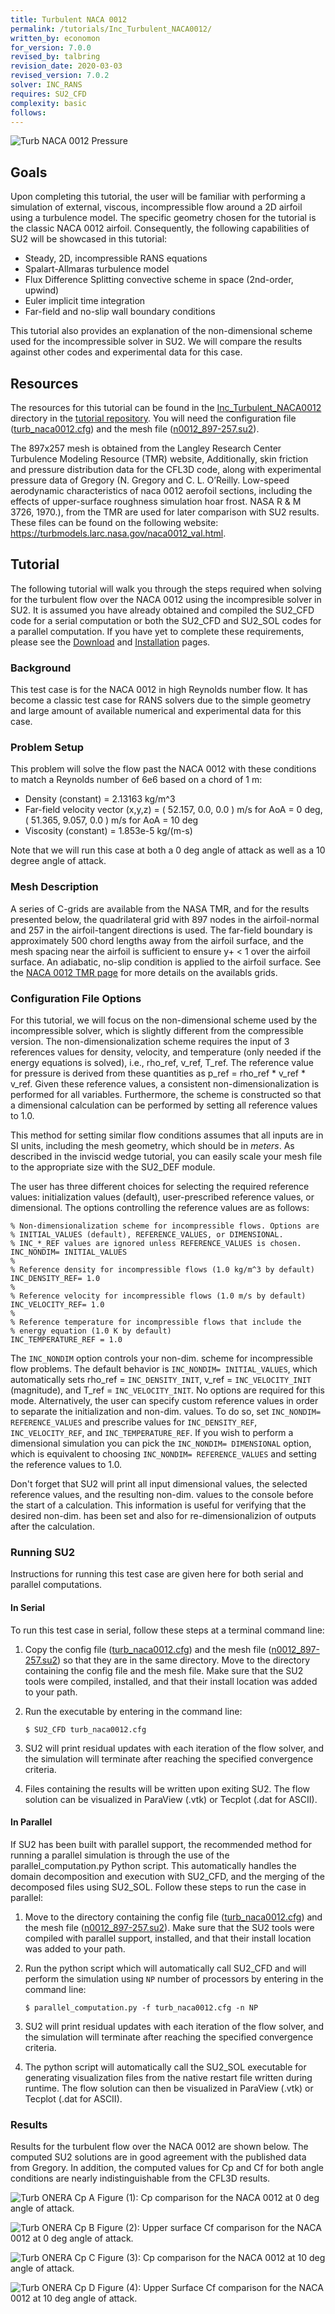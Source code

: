 ```yaml
---
title: Turbulent NACA 0012
permalink: /tutorials/Inc_Turbulent_NACA0012/
written_by: economon 
for_version: 7.0.0
revised_by: talbring  
revision_date: 2020-03-03
revised_version: 7.0.2
solver: INC_RANS
requires: SU2_CFD
complexity: basic
follows:
---
```


![Turb NACA 0012 Pressure](../../Inc_Turbulent_NACA0012/images/n0012_cp_AoA10deg.png)

## Goals

Upon completing this tutorial, the user will be familiar with performing a simulation of external, viscous, incompressible flow around a 2D airfoil using a turbulence model. The specific geometry chosen for the tutorial is the classic NACA 0012 airfoil. Consequently, the following capabilities of SU2 will be showcased in this tutorial:
- Steady, 2D, incompressible RANS equations 
- Spalart-Allmaras turbulence model
- Flux Difference Splitting convective scheme in space (2nd-order, upwind)
- Euler implicit time integration
- Far-field and no-slip wall boundary conditions

This tutorial also provides an explanation of the non-dimensional scheme used for the incompressible solver in SU2. We will compare the results against other codes and experimental data for this case.


## Resources

The resources for this tutorial can be found in the [Inc_Turbulent_NACA0012](https://github.com/su2code/Tutorials/tree/master/incompressible_flow/Inc_Turbulent_NACA0012) directory in the [tutorial repository](https://github.com/su2code/Tutorials). You will need the configuration file ([turb_naca0012.cfg](https://github.com/su2code/Tutorials/tree/master/incompressible_flow/Inc_Turbulent_NACA0012/turb_naca0012.cfg)) and the mesh file ([n0012_897-257.su2](https://github.com/su2code/Tutorials/tree/master/incompressible_flow/Inc_Turbulent_NACA0012/n0012_897-257.su2)).

 The 897x257 mesh is obtained from the Langley Research Center Turbulence Modeling Resource (TMR) website, Additionally, skin friction and pressure distribution data for the CFL3D code, along with experimental pressure data of Gregory (N. Gregory and C. L. O’Reilly. Low-speed aerodynamic characteristics of naca 0012 aerofoil sections, including the effects
of upper-surface roughness simulation hoar frost. NASA R & M 3726, 1970.), from the TMR are used for later comparison with SU2 results. These files can be found on the following website: https://turbmodels.larc.nasa.gov/naca0012_val.html.

## Tutorial

The following tutorial will walk you through the steps required when solving for the turbulent flow over the NACA 0012 using the incompresible solver in SU2. It is assumed you have already obtained and compiled the SU2_CFD code for a serial computation or both the SU2_CFD and SU2_SOL codes for a parallel computation. If you have yet to complete these requirements, please see the [Download](/docs_v7/Download/) and [Installation](/docs_v7/Installation/) pages.

### Background

This test case is for the NACA 0012 in high Reynolds number flow. It has become a classic test case for RANS solvers due to the simple geometry and large amount of available numerical and experimental data for this case.

### Problem Setup

This problem will solve the flow past the NACA 0012 with these conditions to match a Reynolds number of 6e6 based on a chord of 1 m:
- Density (constant) = 2.13163 kg/m^3
- Far-field velocity vector (x,y,z) = ( 52.157, 0.0, 0.0 ) m/s for AoA = 0 deg, ( 51.365, 9.057, 0.0 ) m/s for AoA = 10 deg
- Viscosity (constant) = 1.853e-5 kg/(m-s)

Note that we will run this case at both a 0 deg angle of attack as well as a 10 degree angle of attack.

### Mesh Description

A series of C-grids are available from the NASA TMR, and for the results presented below, the quadrilateral grid with 897 nodes in the airfoil-normal and 257 in the airfoil-tangent directions is used. The far-field boundary is approximately 500 chord lengths away from the airfoil surface, and the mesh spacing near the airfoil is sufficient to ensure y+ < 1 over the airfoil surface. An adiabatic, no-slip condition is applied to the airfoil surface. See the [NACA 0012 TMR page](https://turbmodels.larc.nasa.gov/naca0012_val.html) for more details on the availabls grids.


### Configuration File Options

For this tutorial, we will focus on the non-dimensional scheme used by the incompressible solver, which is slightly different from the compressible version. The non-dimensionalization scheme requires the input of 3 references values for density, velocity, and temperature (only needed if the energy equations is solved), i.e., rho_ref, v_ref, T_ref. The reference value for pressure is derived from these quantities as p_ref = rho_ref * v_ref * v_ref. Given these reference values, a consistent non-dimensionalization is performed for all variables. Furthermore, the scheme is constructed so that a dimensional calculation can be performed by setting all reference values to 1.0.

This method for setting similar flow conditions assumes that all inputs are in SI units, including the mesh geometry, which should be in *meters*. As described in the inviscid wedge tutorial, you can easily scale your mesh file to the appropriate size with the SU2_DEF module.

The user has three different choices for selecting the required reference values: initialization values (default), user-prescribed reference values, or dimensional. The options controlling the reference values are as follows:

```
% Non-dimensionalization scheme for incompressible flows. Options are
% INITIAL_VALUES (default), REFERENCE_VALUES, or DIMENSIONAL.
% INC_*_REF values are ignored unless REFERENCE_VALUES is chosen.
INC_NONDIM= INITIAL_VALUES
%
% Reference density for incompressible flows (1.0 kg/m^3 by default)
INC_DENSITY_REF= 1.0
%
% Reference velocity for incompressible flows (1.0 m/s by default)
INC_VELOCITY_REF= 1.0
%
% Reference temperature for incompressible flows that include the
% energy equation (1.0 K by default)
INC_TEMPERATURE_REF = 1.0
```

The `INC_NONDIM` option controls your non-dim. scheme for incompressible flow problems. The default behavior is `INC_NONDIM= INITIAL_VALUES`, which automatically sets rho_ref = `INC_DENSITY_INIT`, v_ref = `INC_VELOCITY_INIT` (magnitude), and T_ref = `INC_VELOCITY_INIT`. No options are required for this mode. Alternatively, the user can specify custom reference values in order to separate the initialization and non-dim. values. To do so, set `INC_NONDIM= REFERENCE_VALUES` and prescribe values for `INC_DENSITY_REF`, `INC_VELOCITY_REF`, and `INC_TEMPERATURE_REF`. If you wish to perform a dimensional simulation you can pick the `INC_NONDIM= DIMENSIONAL` option, which is equivalent to choosing  `INC_NONDIM= REFERENCE_VALUES` and setting the reference values to 1.0.

Don't forget that SU2 will print all input dimensional values, the selected reference values, and the resulting non-dim. values to the console before the start of a calculation. This information is useful for verifying that the desired non-dim. has been set and also for re-dimensionalizion of outputs after the calculation.

### Running SU2

Instructions for running this test case are given here for both serial and parallel computations.

#### In Serial

To run this test case in serial, follow these steps at a terminal command line:
1. Copy the config file ([turb_naca0012.cfg](https://github.com/su2code/Tutorials/tree/master/incompressible_flow/Inc_Turbulent_NACA0012/turb_naca0012.cfg)) and the mesh file ([n0012_897-257.su2](https://github.com/su2code/Tutorials/tree/master/incompressible_flow/Inc_Turbulent_NACA0012/n0012_897-257.su2)) so that they are in the same directory. Move to the directory containing the config file and the mesh file. Make sure that the SU2 tools were compiled, installed, and that their install location was added to your path.
 1. Run the executable by entering in the command line:
      
    ```
    $ SU2_CFD turb_naca0012.cfg
    ```

 2. SU2 will print residual updates with each iteration of the flow solver, and the simulation will terminate after reaching the specified convergence criteria.
 3. Files containing the results will be written upon exiting SU2. The flow solution can be visualized in ParaView (.vtk) or Tecplot (.dat for ASCII).

#### In Parallel

If SU2 has been built with parallel support, the recommended method for running a parallel simulation is through the use of the parallel_computation.py Python script. This automatically handles the domain decomposition and execution with SU2_CFD, and the merging of the decomposed files using SU2_SOL. Follow these steps to run the case in parallel:
 1. Move to the directory containing the config file ([turb_naca0012.cfg](https://github.com/su2code/Tutorials/tree/master/incompressible_flow/Inc_Turbulent_NACA0012/turb_naca0012.cfg)) and the mesh file ([n0012_897-257.su2](https://github.com/su2code/Tutorials/tree/master/incompressible_flow/Inc_Turbulent_NACA0012/n0012_897-257.su2)). Make sure that the SU2 tools were compiled with parallel support, installed, and that their install location was added to your path.
 2. Run the python script which will automatically call SU2_CFD and will perform the simulation using `NP` number of processors by entering in the command line:

    ```
    $ parallel_computation.py -f turb_naca0012.cfg -n NP
    ```

 3. SU2 will print residual updates with each iteration of the flow solver, and the simulation will terminate after reaching the specified convergence criteria.
 4. The python script will automatically call the SU2_SOL executable for generating visualization files from the native restart file written during runtime. The flow solution can then be visualized in ParaView (.vtk) or Tecplot (.dat for ASCII).

### Results

Results for the turbulent flow over the NACA 0012 are shown below. The computed SU2 solutions are in good agreement with the published data from Gregory. In addition, the computed values for Cp and Cf for both angle conditions are nearly indistinguishable from the CFL3D results.
     
![Turb ONERA Cp A](../../Inc_Turbulent_NACA0012/images/n0012_cp_AoA0deg.png)
Figure (1): Cp comparison for the NACA 0012 at 0 deg angle of attack.

![Turb ONERA Cp B](../../Inc_Turbulent_NACA0012/images/n0012_cf_AoA0deg.png)
Figure (2): Upper surface Cf comparison for the NACA 0012 at 0 deg angle of attack.

![Turb ONERA Cp C](../../Inc_Turbulent_NACA0012/images/n0012_cp_AoA10deg.png)
Figure (3): Cp comparison for the NACA 0012 at 10 deg angle of attack.

![Turb ONERA Cp D](../../Inc_Turbulent_NACA0012/images/n0012_cf_AoA10deg.png)
Figure (4): Upper Surface Cf comparison for the NACA 0012 at 10 deg angle of attack.

